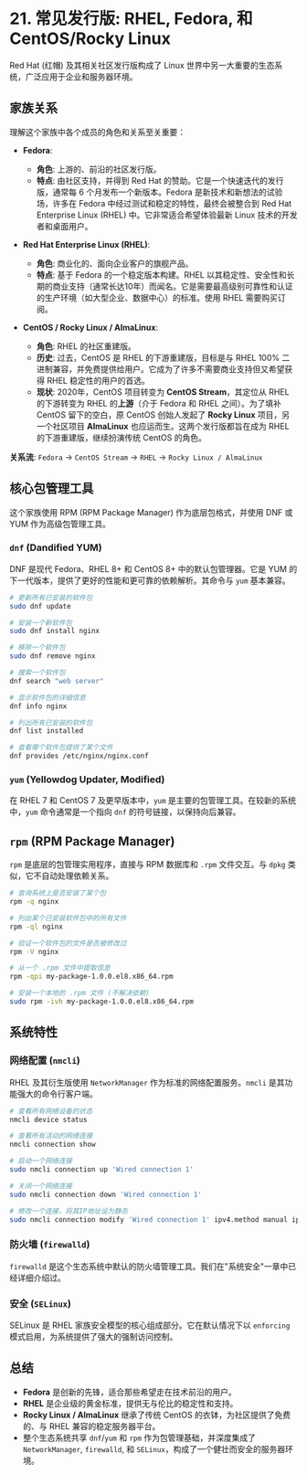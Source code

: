 # 21. 常见发行版: RHEL, Fedora, 和 CentOS/Rocky Linux

Red Hat (红帽) 及其相关社区发行版构成了 Linux 世界中另一大重要的生态系统，广泛应用于企业和服务器环境。

## 家族关系

理解这个家族中各个成员的角色和关系至关重要：

- **Fedora**:
  - **角色**: 上游的、前沿的社区发行版。
  - **特点**: 由社区支持，并得到 Red Hat 的赞助。它是一个快速迭代的发行版，通常每 6 个月发布一个新版本。Fedora 是新技术和新想法的试验场，许多在 Fedora 中经过测试和稳定的特性，最终会被整合到 Red Hat Enterprise Linux (RHEL) 中。它非常适合希望体验最新 Linux 技术的开发者和桌面用户。

- **Red Hat Enterprise Linux (RHEL)**:
  - **角色**: 商业化的、面向企业客户的旗舰产品。
  - **特点**: 基于 Fedora 的一个稳定版本构建。RHEL 以其稳定性、安全性和长期的商业支持（通常长达10年）而闻名。它是需要最高级别可靠性和认证的生产环境（如大型企业、数据中心）的标准。使用 RHEL 需要购买订阅。

- **CentOS / Rocky Linux / AlmaLinux**:
  - **角色**: RHEL 的社区重建版。
  - **历史**: 过去，CentOS 是 RHEL 的下游重建版，目标是与 RHEL 100% 二进制兼容，并免费提供给用户。它成为了许多不需要商业支持但又希望获得 RHEL 稳定性的用户的首选。
  - **现状**: 2020年，CentOS 项目转变为 **CentOS Stream**，其定位从 RHEL 的下游转变为 RHEL 的**上游**（介于 Fedora 和 RHEL 之间）。为了填补 CentOS 留下的空白，原 CentOS 创始人发起了 **Rocky Linux** 项目，另一个社区项目 **AlmaLinux** 也应运而生。这两个发行版都旨在成为 RHEL 的下游重建版，继续扮演传统 CentOS 的角色。

**关系流**: `Fedora` -> `CentOS Stream` -> `RHEL` -> `Rocky Linux / AlmaLinux`

## 核心包管理工具

这个家族使用 RPM (RPM Package Manager) 作为底层包格式，并使用 DNF 或 YUM 作为高级包管理工具。

### `dnf` (Dandified YUM)

DNF 是现代 Fedora、RHEL 8+ 和 CentOS 8+ 中的默认包管理器。它是 YUM 的下一代版本，提供了更好的性能和更可靠的依赖解析。其命令与 `yum` 基本兼容。

```bash
# 更新所有已安装的软件包
sudo dnf update

# 安装一个新软件包
sudo dnf install nginx

# 移除一个软件包
sudo dnf remove nginx

# 搜索一个软件包
dnf search "web server"

# 显示软件包的详细信息
dnf info nginx

# 列出所有已安装的软件包
dnf list installed

# 查看哪个软件包提供了某个文件
dnf provides /etc/nginx/nginx.conf
```

### `yum` (Yellowdog Updater, Modified)
在 RHEL 7 和 CentOS 7 及更早版本中，`yum` 是主要的包管理工具。在较新的系统中，`yum` 命令通常是一个指向 `dnf` 的符号链接，以保持向后兼容。

## `rpm` (RPM Package Manager)

`rpm` 是底层的包管理实用程序，直接与 RPM 数据库和 `.rpm` 文件交互。与 `dpkg` 类似，它不自动处理依赖关系。

```bash
# 查询系统上是否安装了某个包
rpm -q nginx

# 列出某个已安装软件包中的所有文件
rpm -ql nginx

# 验证一个软件包的文件是否被修改过
rpm -V nginx

# 从一个 .rpm 文件中提取信息
rpm -qpi my-package-1.0.0.el8.x86_64.rpm

# 安装一个本地的 .rpm 文件 (不解决依赖)
sudo rpm -ivh my-package-1.0.0.el8.x86_64.rpm
```

## 系统特性

### 网络配置 (`nmcli`)
RHEL 及其衍生版使用 `NetworkManager` 作为标准的网络配置服务。`nmcli` 是其功能强大的命令行客户端。

```bash
# 查看所有网络设备的状态
nmcli device status

# 查看所有活动的网络连接
nmcli connection show

# 启动一个网络连接
sudo nmcli connection up 'Wired connection 1'

# 关闭一个网络连接
sudo nmcli connection down 'Wired connection 1'

# 修改一个连接，将其IP地址设为静态
sudo nmcli connection modify 'Wired connection 1' ipv4.method manual ipv4.addresses 192.168.1.101/24 ipv4.gateway 192.168.1.1
```

### 防火墙 (`firewalld`)
`firewalld` 是这个生态系统中默认的防火墙管理工具。我们在"系统安全"一章中已经详细介绍过。

### 安全 (`SELinux`)
SELinux 是 RHEL 家族安全模型的核心组成部分。它在默认情况下以 `enforcing` 模式启用，为系统提供了强大的强制访问控制。

## 总结
- **Fedora** 是创新的先锋，适合那些希望走在技术前沿的用户。
- **RHEL** 是企业级的黄金标准，提供无与伦比的稳定性和支持。
- **Rocky Linux / AlmaLinux** 继承了传统 CentOS 的衣钵，为社区提供了免费的、与 RHEL 兼容的稳定服务器平台。
- 整个生态系统共享 `dnf`/`yum` 和 `rpm` 作为包管理基础，并深度集成了 `NetworkManager`, `firewalld`, 和 `SELinux`，构成了一个健壮而安全的服务器环境。 